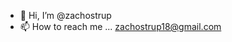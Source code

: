 - 👋 Hi, I’m @zachostrup
- 📫 How to reach me ... zachostrup18@gmail.com

<!---
zachostrup/zachostrup is a ✨ special ✨ repository because its `README.md` (this file) appears on your GitHub profile.
You can click the Preview link to take a look at your changes.
--->
